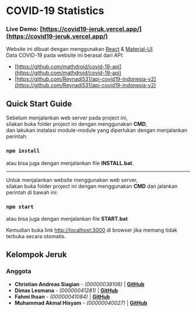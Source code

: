 # COVID-19 Statistics 

### Live Demo: [https://covid19-jeruk.vercel.app/](https://covid19-jeruk.vercel.app/)

Website ini dibuat dengan menggunakan [React](https://github.com/facebook/create-react-app) & [Material-UI](https://material-ui.com/).\
Data COVID-19 pada website ini berasal dari API:
- [https://github.com/mathdroid/covid-19-api](https://github.com/mathdroid/covid-19-api)
- [https://github.com/Reynadi531/api-covid19-indonesia-v2](https://github.com/Reynadi531/api-covid19-indonesia-v2)

## Quick Start Guide

Sebelum menjalankan web server pada project ini,\
silakan buka folder project ini dengan menggunakan **CMD**,\
dan lakukan instalasi module-module yang diperlukan dengan menjalankan perintah:

### `npm install`

atau bisa juga dengan menjalankan file **INSTALL.bat**.
***
Untuk menjalankan website menggunakan web server,\
silakan buka folder project ini dengan menggunakan **CMD** dan jalankan perintah di bawah ini:

### `npm start`

atau bisa juga dengan menjalankan file **START.bat**

Kemudian buka link [http://localhost:3000](http://localhost:3000) di browser jika memang tidak terbuka secara otomatis.


## Kelompok Jeruk

### Anggota
- **Christian Andreas Siagian** - *(00000038106)* | **[GitHub](https://github.com/christiansiagiann)**
- **Dimas Lesmana** - *(00000041281)* | **[GitHub](https://github.com/dimaslesmana)**
- **Fahmi Ihsan** - *(00000041084)* | **[GitHub](https://github.com/fahmiihsan00)**
- **Muhammad Akmal Hisyam** - *(00000040027)* | **[GitHub](https://github.com/akmalhisyammm)**
